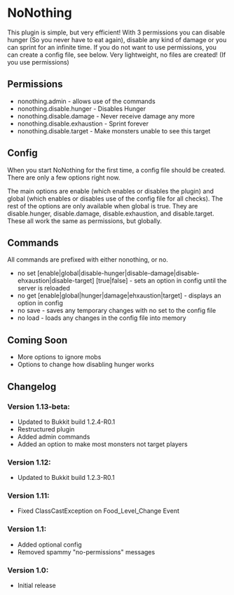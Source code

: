 # NoNothing

This plugin is simple, but very efficient!
With 3 permissions you can disable hunger (So you never have to eat again), disable any kind of damage or you can sprint for an infinite time.
If you do not want to use permissions, you can create a config file, see below.
Very lightweight, no files are created! (If you use permissions)

## Permissions

- nonothing.admin - allows use of the commands
- nonothing.disable.hunger - Disables Hunger
- nonothing.disable.damage - Never receive damage any more
- nonothing.disable.exhaustion - Sprint forever
- nonothing.disable.target - Make monsters unable to see this target

## Config

When you start NoNothing for the first time, a config file should be created. There are only a few options right now.

The main options are enable (which enables or disables the plugin) and global (which enables or disables use of the config file for all checks).
The rest of the options are only available when global is true. They are disable.hunger, disable.damage, disable.exhaustion, and disable.target.
These all work the same as permissions, but globally.

## Commands

All commands are prefixed with either nonothing, or no.

- no set [enable|global|disable-hunger|disable-damage|disable-ehxaustion|disable-target] [true|false] - sets an option in config until the server is reloaded
- no get [enable|global|hunger|damage|ehxaustion|target] - displays an option in config
- no save - saves any temporary changes with no set to the config file
- no load - loads any changes in the config file into memory

## Coming Soon

- More options to ignore mobs
- Options to change how disabling hunger works

## Changelog

### Version 1.13-beta:

- Updated to Bukkit build 1.2.4-R0.1
- Restructured plugin
- Added admin commands
- Added an option to make most monsters not target players

### Version 1.12:

- Updated to Bukkit build 1.2.3-R0.1

### Version 1.11:

- Fixed ClassCastException on Food_Level_Change Event

### Version 1.1:

- Added optional config
- Removed spammy "no-permissions" messages

### Version 1.0:

- Initial release